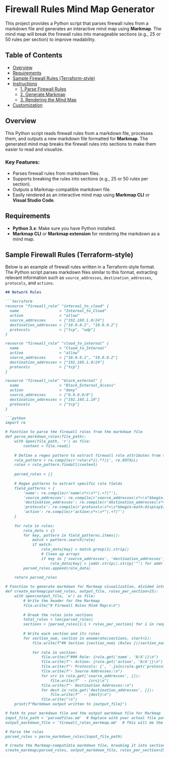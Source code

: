 # Firewall Rules Mind Map Generator

This project provides a Python script that parses firewall rules from a markdown file and generates an interactive mind map using **Markmap**. The mind map will break the firewall rules into manageable sections (e.g., 25 or 50 rules per section) to improve readability.

## Table of Contents
- [Overview](#overview)
- [Requirements](#requirements)
- [Sample Firewall Rules (Terraform-style)](#sample-firewall-rules-terraform-style)
- [Instructions](#instructions)
  - [1. Parse Firewall Rules](#1-parse-firewall-rules)
  - [2. Generate Markmap](#2-generate-markmap)
  - [3. Rendering the Mind Map](#3-rendering-the-mind-map)
- [Customization](#customization)

## Overview

This Python script reads firewall rules from a markdown file, processes them, and outputs a new markdown file formatted for **Markmap**. The generated mind map breaks the firewall rules into sections to make them easier to read and visualize.

### Key Features:
- Parses firewall rules from markdown files.
- Supports breaking the rules into sections (e.g., 25 or 50 rules per section).
- Outputs a Markmap-compatible markdown file.
- Easily rendered as an interactive mind map using **Markmap CLI** or **Visual Studio Code**.

## Requirements

- **Python 3.x**: Make sure you have Python installed.
- **Markmap CLI** or **Markmap extension** for rendering the markdown as a mind map.

## Sample Firewall Rules (Terraform-style)

Below is an example of firewall rules written in a Terraform-style format. The Python script parses markdown files similar to this format, extracting relevant information such as `source_addresses`, `destination_addresses`, `protocols`, and `actions`.

```markdown
## Network Rules

```terraform
resource "firewall_rule" "internal_to_cloud" {
  name                  = "Internal_to_Cloud"
  action                = "allow"
  source_addresses      = ["192.168.1.0/24"]
  destination_addresses = ["10.0.0.1", "10.0.0.2"]
  protocols             = ["tcp", "udp"]
}

resource "firewall_rule" "cloud_to_internal" {
  name                  = "Cloud_to_Internal"
  action                = "allow"
  source_addresses      = ["10.0.0.1", "10.0.0.2"]
  destination_addresses = ["192.168.1.0/24"]
  protocols             = ["tcp"]
}

resource "firewall_rule" "block_external" {
  name                  = "Block_External_Access"
  action                = "deny"
  source_addresses      = ["0.0.0.0/0"]
  destination_addresses = ["192.168.1.10"]
  protocols             = ["tcp"]
}

```python
import re

# Function to parse the firewall rules from the markdown file
def parse_markdown_rules(file_path):
    with open(file_path, 'r') as file:
        content = file.read()
    
    # Define a regex pattern to extract firewall rule attributes from the markdown
    rule_pattern = re.compile(r'rule\s*{(.*?)}', re.DOTALL)
    rules = rule_pattern.findall(content)
    
    parsed_rules = []
    
    # Regex patterns to extract specific rule fields
    field_patterns = {
        'name': re.compile(r'name\s*=\s*"(.+?)"'),
        'source_addresses': re.compile(r'source_addresses\s*=\s*$begin:math:display$([^$end:math:display$]+)\]'),
        'destination_addresses': re.compile(r'destination_addresses\s*=\s*$begin:math:display$([^$end:math:display$]+)\]'),
        'protocols': re.compile(r'protocols\s*=\s*$begin:math:display$([^$end:math:display$]+)\]'),
        'action': re.compile(r'action\s*=\s*"(.+?)"')
    }
    
    for rule in rules:
        rule_data = {}
        for key, pattern in field_patterns.items():
            match = pattern.search(rule)
            if match:
                rule_data[key] = match.group(1).strip()
                # Clean up arrays
                if key in ['source_addresses', 'destination_addresses', 'protocols']:
                    rule_data[key] = [addr.strip().strip('"') for addr in rule_data[key].split(',')]
        parsed_rules.append(rule_data)
    
    return parsed_rules

# Function to generate markdown for Markmap visualization, divided into sections
def create_markmap(parsed_rules, output_file, rules_per_section=25):
    with open(output_file, 'w') as file:
        # Write the header for the Markmap
        file.write("# Firewall Rules Mind Map\n\n")
        
        # Break the rules into sections
        total_rules = len(parsed_rules)
        sections = [parsed_rules[i:i + rules_per_section] for i in range(0, total_rules, rules_per_section)]
        
        # Write each section and its rules
        for section_num, section in enumerate(sections, start=1):
            file.write(f"## Section {section_num} (Rules {((section_num-1)*rules_per_section)+1} - {min(section_num*rules_per_section, total_rules)})\n\n")
            
            for rule in section:
                file.write(f"### Rule: {rule.get('name', 'N/A')}\n")
                file.write(f"- Action: {rule.get('action', 'N/A')}\n")
                file.write(f"- Protocols: {', '.join(rule.get('protocols', []))}\n")
                file.write(f"- Source Addresses:\n")
                for src in rule.get('source_addresses', []):
                    file.write(f"  - {src}\n")
                file.write(f"- Destination Addresses:\n")
                for dest in rule.get('destination_addresses', []):
                    file.write(f"  - {dest}\n")
                file.write("\n")
    print(f"Markdown output written to {output_file}")

# Path to your markdown file and the output markdown file for Markmap
input_file_path = 'parsedfiles.md'  # Replace with your actual file path
output_markdown_file = 'firewall_rules_markmap.md'  # This will be the output for Markmap

# Parse the rules
parsed_rules = parse_markdown_rules(input_file_path)

# Create the Markmap-compatible markdown file, breaking it into sections of 25 rules per section
create_markmap(parsed_rules, output_markdown_file, rules_per_section=25)
